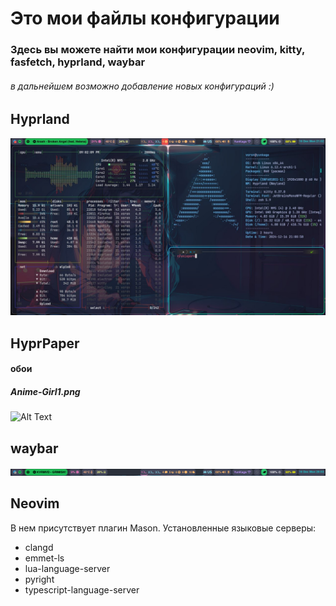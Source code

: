# Это мои файлы конфигурации

### Здесь вы можете найти мои конфигурации neovim, kitty, fasfetch, hyprland, waybar

###### в дальнейшем возможно добавление новых конфигураций :)

## Hyprland

![Alt Text](./preview/hyprland_preview.jpg)

## HyprPaper

#### обои

##### Anime-Girl1.png
![Alt Text](./wallpaper/Anime-Girl1.png)

## waybar

![Alt Text](./preview/waybar_preview.png)
## Neovim

В нем присутствует плагин Mason. Установленные языковые серверы:

- clangd
- emmet-ls
- lua-language-server
- pyright
- typescript-language-server

